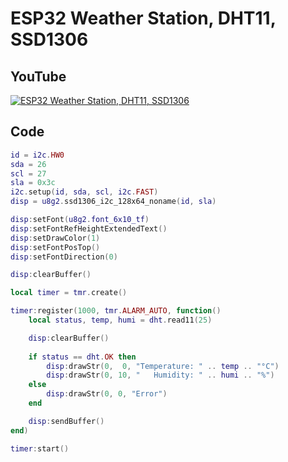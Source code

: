 # ESP32 Weather Station, DHT11, SSD1306

## YouTube

[![ESP32 Weather Station, DHT11, SSD1306](https://img.youtube.com/vi/kZOR3DmBcmE/hqdefault.jpg)](https://www.youtube.com/watch?v=kZOR3DmBcmE)

## Code

```lua
id = i2c.HW0
sda = 26
scl = 27
sla = 0x3c
i2c.setup(id, sda, scl, i2c.FAST)
disp = u8g2.ssd1306_i2c_128x64_noname(id, sla)

disp:setFont(u8g2.font_6x10_tf)
disp:setFontRefHeightExtendedText()
disp:setDrawColor(1)
disp:setFontPosTop()
disp:setFontDirection(0)

disp:clearBuffer()

local timer = tmr.create()

timer:register(1000, tmr.ALARM_AUTO, function()
    local status, temp, humi = dht.read11(25)

    disp:clearBuffer()
    
    if status == dht.OK then
        disp:drawStr(0,  0, "Temperature: " .. temp .. "°C")
        disp:drawStr(0, 10, "   Humidity: " .. humi .. "%")
    else
        disp:drawStr(0, 0, "Error")
    end

    disp:sendBuffer()
end)

timer:start()
```
